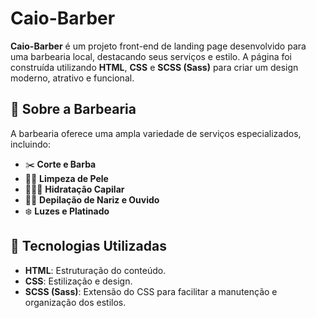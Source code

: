 # Caio-Barber

**Caio-Barber** é um projeto front-end de landing page desenvolvido para uma barbearia local, destacando seus serviços e estilo. A página foi construída utilizando **HTML**, **CSS** e **SCSS (Sass)** para criar um design moderno, atrativo e funcional.

## 💈 Sobre a Barbearia
A barbearia oferece uma ampla variedade de serviços especializados, incluindo:
- ✂️ **Corte e Barba**  
- 💆🏻 **Limpeza de Pele**  
- 💇🏻‍♂️ **Hidratação Capilar**  
- 👂🏼 **Depilação de Nariz e Ouvido**  
- ❄️ **Luzes e Platinado**

## 🚀 Tecnologias Utilizadas
- **HTML**: Estruturação do conteúdo.  
- **CSS**: Estilização e design.  
- **SCSS (Sass)**: Extensão do CSS para facilitar a manutenção e organização dos estilos.  
